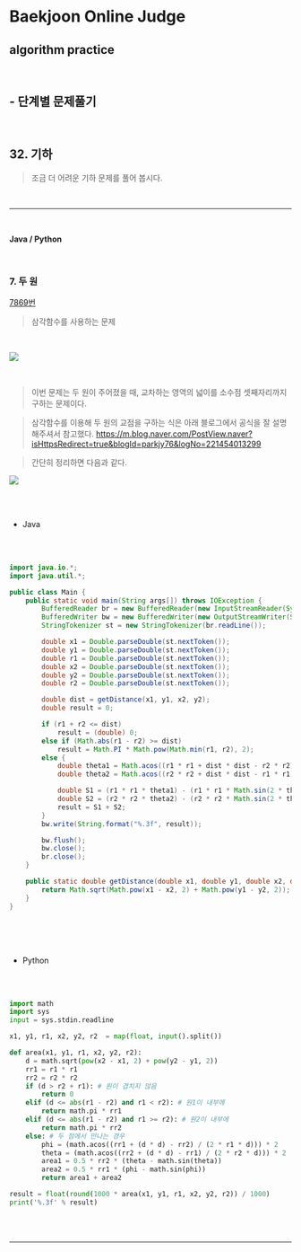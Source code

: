 # Baekjoon Online Judge

## algorithm practice
<br>

## - 단계별 문제풀기
<br>

## 32. 기하

> 조금 더 어려운 기하 문제를 풀어 봅시다.

<br>

---

<br>

**Java / Python**

<br>

### 7. 두 원
[7869번](https://www.acmicpc.net/problem/7869) 
> 삼각함수를 사용하는 문제

<br>

![](https://images.velog.io/images/jini_eun/post/9a577b85-1f57-4ad2-b525-b475df31fb31/image.png)

<br>

> 이번 문제는 두 원이 주어졌을 때, 교차하는 영역의 넓이를 소수점 셋째자리까지 구하는 문제이다. 

> 삼각함수를 이용해 두 원의 교점을 구하는 식은 아래 블로그에서 공식을 잘 설명해주셔서 참고했다.
https://m.blog.naver.com/PostView.naver?isHttpsRedirect=true&blogId=parkjy76&logNo=221454013299

> 간단히 정리하면 다음과 같다.

![](https://images.velog.io/images/jini_eun/post/2b1c937f-e7b0-4cce-9d80-f736b062583d/845FFFC6-FC59-4A6C-91C3-618B4D0C3B49_1_105_c.jpeg)

<br><br>

- Java

<br><br>

```java
import java.io.*;
import java.util.*;

public class Main {
	public static void main(String args[]) throws IOException {
		BufferedReader br = new BufferedReader(new InputStreamReader(System.in));
		BufferedWriter bw = new BufferedWriter(new OutputStreamWriter(System.out));
		StringTokenizer st = new StringTokenizer(br.readLine());

		double x1 = Double.parseDouble(st.nextToken());
		double y1 = Double.parseDouble(st.nextToken());
		double r1 = Double.parseDouble(st.nextToken());
		double x2 = Double.parseDouble(st.nextToken());
		double y2 = Double.parseDouble(st.nextToken());
		double r2 = Double.parseDouble(st.nextToken());

		double dist = getDistance(x1, y1, x2, y2);
		double result = 0;

		if (r1 + r2 <= dist)
			result = (double) 0;
		else if (Math.abs(r1 - r2) >= dist)
			result = Math.PI * Math.pow(Math.min(r1, r2), 2);
		else {
			double theta1 = Math.acos((r1 * r1 + dist * dist - r2 * r2) / (2 * r1 * dist));
			double theta2 = Math.acos((r2 * r2 + dist * dist - r1 * r1) / (2 * r2 * dist));

			double S1 = (r1 * r1 * theta1) - (r1 * r1 * Math.sin(2 * theta1) / 2);
			double S2 = (r2 * r2 * theta2) - (r2 * r2 * Math.sin(2 * theta2) / 2);
			result = S1 + S2;
		}
		bw.write(String.format("%.3f", result));

		bw.flush();
		bw.close();
		br.close();
	}

	public static double getDistance(double x1, double y1, double x2, double y2) {
		return Math.sqrt(Math.pow(x1 - x2, 2) + Math.pow(y1 - y2, 2));
	}
}
```

<br><br><br>

- Python

<br><br>

```python
import math
import sys
input = sys.stdin.readline

x1, y1, r1, x2, y2, r2  = map(float, input().split())

def area(x1, y1, r1, x2, y2, r2):
    d = math.sqrt(pow(x2 - x1, 2) + pow(y2 - y1, 2))
    rr1 = r1 * r1
    rr2 = r2 * r2
    if (d > r2 + r1): # 원이 겹치지 않음
        return 0
    elif (d <= abs(r1 - r2) and r1 < r2): # 원1이 내부에
        return math.pi * rr1
    elif (d <= abs(r1 - r2) and r1 >= r2): # 원2이 내부에
        return math.pi * rr2
    else: # 두 점에서 만나는 경우
        phi = (math.acos((rr1 + (d * d) - rr2) / (2 * r1 * d))) * 2
        theta = (math.acos((rr2 + (d * d) - rr1) / (2 * r2 * d))) * 2
        area1 = 0.5 * rr2 * (theta - math.sin(theta))
        area2 = 0.5 * rr1 * (phi - math.sin(phi))
        return area1 + area2

result = float(round(1000 * area(x1, y1, r1, x2, y2, r2)) / 1000)
print('%.3f' % result)
```

<br><br>

---

<br>
